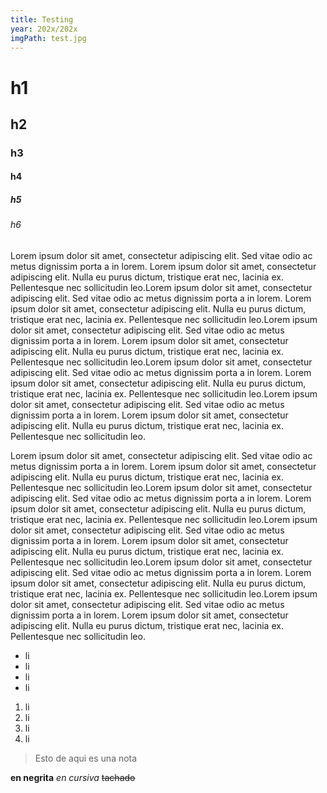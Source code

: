 ```yaml
---
title: Testing
year: 202x/202x
imgPath: test.jpg
---
```


# h1

## h2

### h3

#### h4

##### h5

###### h6

Lorem ipsum dolor sit amet, consectetur adipiscing elit. Sed vitae odio ac
metus dignissim porta a in lorem. Lorem ipsum dolor sit amet, consectetur
adipiscing elit. Nulla eu purus dictum, tristique erat nec, lacinia ex.
Pellentesque nec sollicitudin leo.Lorem ipsum dolor sit amet, consectetur adipiscing elit. Sed vitae odio ac
metus dignissim porta a in lorem. Lorem ipsum dolor sit amet, consectetur
adipiscing elit. Nulla eu purus dictum, tristique erat nec, lacinia ex.
Pellentesque nec sollicitudin leo.Lorem ipsum dolor sit amet, consectetur adipiscing elit. Sed vitae odio ac
metus dignissim porta a in lorem. Lorem ipsum dolor sit amet, consectetur
adipiscing elit. Nulla eu purus dictum, tristique erat nec, lacinia ex.
Pellentesque nec sollicitudin leo.Lorem ipsum dolor sit amet, consectetur adipiscing elit. Sed vitae odio ac
metus dignissim porta a in lorem. Lorem ipsum dolor sit amet, consectetur
adipiscing elit. Nulla eu purus dictum, tristique erat nec, lacinia ex.
Pellentesque nec sollicitudin leo.Lorem ipsum dolor sit amet, consectetur adipiscing elit. Sed vitae odio ac
metus dignissim porta a in lorem. Lorem ipsum dolor sit amet, consectetur
adipiscing elit. Nulla eu purus dictum, tristique erat nec, lacinia ex.
Pellentesque nec sollicitudin leo.

Lorem ipsum dolor sit amet, consectetur adipiscing elit. Sed vitae odio ac
metus dignissim porta a in lorem. Lorem ipsum dolor sit amet, consectetur
adipiscing elit. Nulla eu purus dictum, tristique erat nec, lacinia ex.
Pellentesque nec sollicitudin leo.Lorem ipsum dolor sit amet, consectetur adipiscing elit. Sed vitae odio ac
metus dignissim porta a in lorem. Lorem ipsum dolor sit amet, consectetur
adipiscing elit. Nulla eu purus dictum, tristique erat nec, lacinia ex.
Pellentesque nec sollicitudin leo.Lorem ipsum dolor sit amet, consectetur adipiscing elit. Sed vitae odio ac
metus dignissim porta a in lorem. Lorem ipsum dolor sit amet, consectetur
adipiscing elit. Nulla eu purus dictum, tristique erat nec, lacinia ex.
Pellentesque nec sollicitudin leo.Lorem ipsum dolor sit amet, consectetur adipiscing elit. Sed vitae odio ac
metus dignissim porta a in lorem. Lorem ipsum dolor sit amet, consectetur
adipiscing elit. Nulla eu purus dictum, tristique erat nec, lacinia ex.
Pellentesque nec sollicitudin leo.Lorem ipsum dolor sit amet, consectetur adipiscing elit. Sed vitae odio ac
metus dignissim porta a in lorem. Lorem ipsum dolor sit amet, consectetur
adipiscing elit. Nulla eu purus dictum, tristique erat nec, lacinia ex.
Pellentesque nec sollicitudin leo.

- li
- li
- li
- li

1. li
2. li
3. li
4. li

> Esto de aqui es una nota

**en negrita** _en cursiva_ ~~tachado~~
